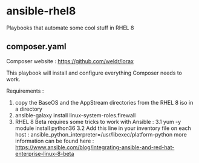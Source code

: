 # ansible-rhel8
Playbooks that automate some cool stuff in RHEL 8

composer.yaml  
-------------------
Composer website : https://github.com/weldr/lorax

This playbook will install and configure everything Composer needs to work. 

Requirements : 
  1. copy the BaseOS and the AppStream directories from the RHEL 8 iso in a directory  
  2. ansible-galaxy install linux-system-roles.firewall
  3. RHEL 8 Beta requires some tricks to work with Ansible : 
  3.1 yum -y module install python36
  3.2 Add this line in your inventory file on each host : ansible_python_interpreter=/usr/libexec/platform-python 
  more information can be found here : https://www.ansible.com/blog/integrating-ansible-and-red-hat-enterprise-linux-8-beta 
       
